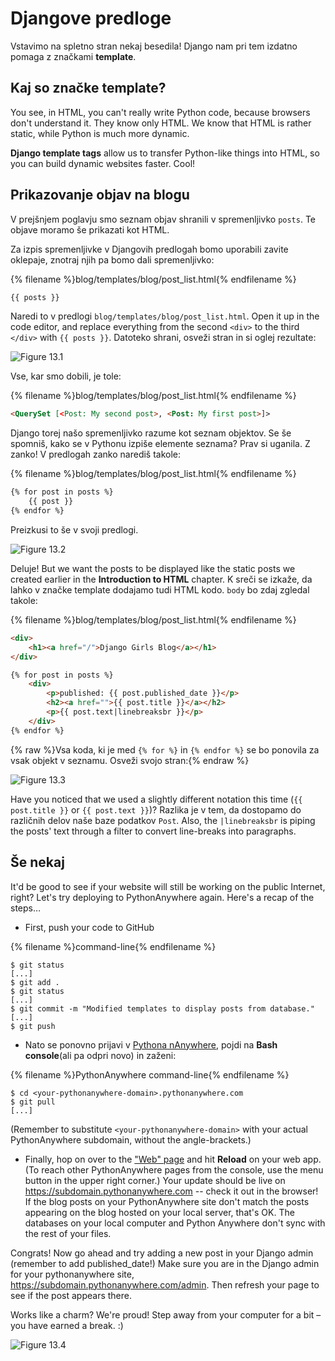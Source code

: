 # Djangove predloge

Vstavimo na spletno stran nekaj besedila! Django nam pri tem izdatno pomaga z značkami **template**.

## Kaj so značke template?

You see, in HTML, you can't really write Python code, because browsers don't understand it. They know only HTML. We know that HTML is rather static, while Python is much more dynamic.

**Django template tags** allow us to transfer Python-like things into HTML, so you can build dynamic websites faster. Cool!

## Prikazovanje objav na blogu

V prejšnjem poglavju smo seznam objav shranili v spremenljivko `posts`. Te objave moramo še prikazati kot HTML.

Za izpis spremenljivke v Djangovih predlogah bomo uporabili zavite oklepaje, znotraj njih pa bomo dali spremenljivko:

{% filename %}blog/templates/blog/post_list.html{% endfilename %}

```html
{{ posts }}
```

Naredi to v predlogi `blog/templates/blog/post_list.html`. Open it up in the code editor, and replace everything from the second `<div>` to the third `</div>` with `{{ posts }}`. Datoteko shrani, osveži stran in si oglej rezultate:

![Figure 13.1](images/step1.png)

Vse, kar smo dobili, je tole:

{% filename %}blog/templates/blog/post_list.html{% endfilename %}

```html
<QuerySet [<Post: My second post>, <Post: My first post>]>
```

Django torej našo spremenljivko razume kot seznam objektov. Se še spomniš, kako se v Pythonu izpiše elemente seznama? Prav si uganila. Z zanko! V predlogah zanko narediš takole:

{% filename %}blog/templates/blog/post_list.html{% endfilename %}

```html
{% for post in posts %}
    {{ post }}
{% endfor %}
```

Preizkusi to še v svoji predlogi.

![Figure 13.2](images/step2.png)

Deluje! But we want the posts to be displayed like the static posts we created earlier in the **Introduction to HTML** chapter. K sreči se izkaže, da lahko v značke template dodajamo tudi HTML kodo. `body` bo zdaj zgledal takole:

{% filename %}blog/templates/blog/post_list.html{% endfilename %}

```html
<div>
    <h1><a href="/">Django Girls Blog</a></h1>
</div>

{% for post in posts %}
    <div>
        <p>published: {{ post.published_date }}</p>
        <h2><a href="">{{ post.title }}</a></h2>
        <p>{{ post.text|linebreaksbr }}</p>
    </div>
{% endfor %}
```

{% raw %}Vsa koda, ki je med `{% for %}` in `{% endfor %}` se bo ponovila za vsak objekt v seznamu. Osveži svojo stran:{% endraw %}

![Figure 13.3](images/step3.png)

Have you noticed that we used a slightly different notation this time (`{{ post.title }}` or `{{ post.text }}`)? Razlika je v tem, da dostopamo do različnih delov naše baze podatkov `Post`. Also, the `|linebreaksbr` is piping the posts' text through a filter to convert line-breaks into paragraphs.

## Še nekaj

It'd be good to see if your website will still be working on the public Internet, right? Let's try deploying to PythonAnywhere again. Here's a recap of the steps…

* First, push your code to GitHub

{% filename %}command-line{% endfilename %}

    $ git status
    [...]
    $ git add .
    $ git status
    [...]
    $ git commit -m "Modified templates to display posts from database."
    [...]
    $ git push
    

* Nato se ponovno prijavi v [Pythona nAnywhere](https://www.pythonanywhere.com/consoles/), pojdi na **Bash console**(ali pa odpri novo) in zaženi:

{% filename %}PythonAnywhere command-line{% endfilename %}

    $ cd <your-pythonanywhere-domain>.pythonanywhere.com
    $ git pull
    [...]
    

(Remember to substitute `<your-pythonanywhere-domain>` with your actual PythonAnywhere subdomain, without the angle-brackets.)

* Finally, hop on over to the ["Web" page](https://www.pythonanywhere.com/web_app_setup/) and hit **Reload** on your web app. (To reach other PythonAnywhere pages from the console, use the menu button in the upper right corner.) Your update should be live on https://subdomain.pythonanywhere.com -- check it out in the browser! If the blog posts on your PythonAnywhere site don't match the posts appearing on the blog hosted on your local server, that's OK. The databases on your local computer and Python Anywhere don't sync with the rest of your files.

Congrats! Now go ahead and try adding a new post in your Django admin (remember to add published_date!) Make sure you are in the Django admin for your pythonanywhere site, https://subdomain.pythonanywhere.com/admin. Then refresh your page to see if the post appears there.

Works like a charm? We're proud! Step away from your computer for a bit – you have earned a break. :)

![Figure 13.4](images/donut.png)